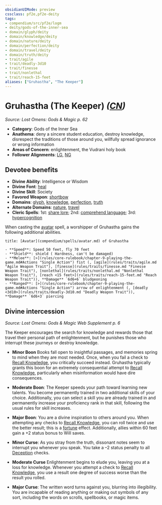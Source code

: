 ```yaml
---
obsidianUIMode: preview
cssclass: pf2e,pf2e-deity
tags:
- compendium/src/pf2e/logm
- deity/gods-of-the-inner-sea
- domain/glyph/deity
- domain/knowledge/deity
- domain/nature/deity
- domain/perfection/deity
- domain/travel/deity
- domain/truth/deity
- trait/agile
- trait/deadly-3d10
- trait/finesse
- trait/nonlethal
- trait/reach-15-feet
aliases: ["Gruhastha", "The Keeper"]
---
```

# Gruhastha (The Keeper) *([CN](rules/traits/cn-b1.md "Chaotic Neutral Alignment Trait"))*  
*Source: Lost Omens: Gods & Magic p. 62*  

- **Category**: Gods of the Inner Sea
- **Anathema**: deny a sincere student education, destroy knowledge, disrespect the traditions of those around you, willfully spread ignorance or wrong information
- **Areas of Concern**: enlightenment, the Vudrani holy book
- **Follower Alignments**: [LG](rules/traits/lg-b1.md "Lawful Good Alignment Trait"), [NG](rules/traits/ng-b1.md "Neutral Good Alignment Trait")

## Devotee benefits

- **Divine Ability**: Intelligence or Wisdom
- **Divine Font**: [heal](heal.md)
- **Divine Skill**: Society
- **Favored Weapon**: [shortbow](shortbow.md)
- **Domains**: [glyph](Reference/Compendium/Setting/domains.md#Glyph), [knowledge](Reference/Compendium/Setting/domains.md#Knowledge), [perfection](Reference/Compendium/Setting/domains.md#Perfection), [truth](Reference/Compendium/Setting/domains.md#Truth)
- **Alternate Domains**: [nature](Reference/Compendium/Setting/domains.md#Nature), [travel](Reference/Compendium/Setting/domains.md#Travel)
- **Cleric Spells**: 1st: [share lore](share-lore-logm.md); 2nd: [comprehend language](comprehend-language.md); 3rd: [hypercognition](hypercognition.md)

When casting the [avatar](avatar.md) spell, a worshipper of Gruhastha gains the following additional abilities.

```ad-embed-avatar
title: [Avatar](compendium/spells/avatar.md) of Gruhastha

- **Speed**: Speed 50 feet, fly 70 feet
- **Shield**: shield ( Hardness, can't be damaged)
- **Melee**: [>](rules/core-rulebook/chapter-9-playing-the-game.md#Actions "Single Action") fist (, [agile](rules/traits/agile.md "Agile Weapon Trait"), [finesse](rules/traits/finesse.md "Finesse Weapon Trait"), [nonlethal](rules/traits/nonlethal.md "Nonlethal Weapon Trait"), [reach <15 feet>](rules/traits/reach-15-feet.md "Reach Weapon Trait")), **Damage** `6d6+6` bludgeoning 
- **Ranged**: [>](rules/core-rulebook/chapter-9-playing-the-game.md#Actions "Single Action") arrow of enlightenment (, [deadly <3d10>](rules/traits/deadly-3d10.md "Deadly Weapon Trait")), **Damage** `6d6+3` piercing 
```

## Divine intercession
*Source: Lost Omens: Gods & Magic Web Supplement p. 6*

The Keeper encourages the search for knowledge and rewards those that travel their personal path of enlightenment, but he punishes those who interrupt these journeys or destroy knowledge.

- **Minor Boon** Books fall open to insightful passages, and memories spring to mind when they are most needed. Once, when you fail a check to [Recall Knowledge](recall-knowledge.md), you critically succeed instead. Gruhastha typically grants this boon for an extremely consequential attempt to [Recall Knowledge](recall-knowledge.md), particularly when misinformation would have dire consequences.
- **Moderate Boon**: The Keeper speeds your path toward learning new talents. You become permanently trained in two additional skills of your choice. Additionally, you can select a skill you are already trained in and permanently increase your proficiency rank in that skill, following the usual rules for skill increases.
- **Major Boon**: You are a divine inspiration to others around you. When attempting any checks to [Recall Knowledge](recall-knowledge.md), you can roll twice and use the better result; this is a [fortune](fortune.md "Fortune Effect Trait") effect. Additionally, allies within 60 feet gain a +2 status bonus to Will saves.

- **Minor Curse**: As you stray from the truth, dissonant notes seem to interrupt you whenever you speak. You take a –2 status penalty to all [Deception](skills.md#Deception) checks.
- **Moderate Curse** Enlightenment begins to elude you, leaving you at a loss for knowledge. Whenever you attempt a check to [Recall Knowledge](recall-knowledge.md), you use a result one degree of success worse than the result you rolled.
- **Major Curse**: The written word turns against you, blurring into illegibility. You are incapable of reading anything or making out symbols of any sort, including the words on scrolls, spellbooks, or magic items.